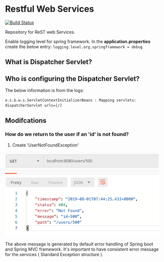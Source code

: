 # Restful Web Services

[![Build Status](https://cloud.drone.io/api/badges/JavaRestSpringIntegrations/restwebservices/status.svg)](https://cloud.drone.io/JavaRestSpringIntegrations/restwebservices)

Repository for ReST web Services.

Enable logging level for spring framework. In the **application.properties** create the below entry:
`logging.level.org.springframework = debug`

## What is Dispatcher Servlet?

## Who is configuring the Dispatcher Servlet?

The below information is from the logs:

`o.s.b.w.s.ServletContextInitializerBeans : Mapping servlets: dispatcherServlet urls=[/]`

## Modifcations
### How do we return to the user if an 'id' is not found?

1. Create 'UserNotFoundException'

![](images/not_found_404.png)

The above message is generated by default error handling of Spring boot and Spring MVC framework. It's important to have
consistent error message for the services ( Standard Exception structure ).